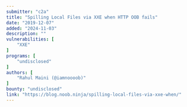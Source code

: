 ```yaml
---
submitter: "c2a"
title: "Spilling Local Files via XXE when HTTP OOB fails"
date: "2019-12-07"
added: "2024-11-03"
description: ""
vulnerabilities: [
    "XXE"
]
programs: [
    "undisclosed"
]
authors: [
    "Rahul Maini (@iamnoooob)"
]
bounty: "undisclosed"
link: "https://blog.noob.ninja/spilling-local-files-via-xxe-when/"
---
```




